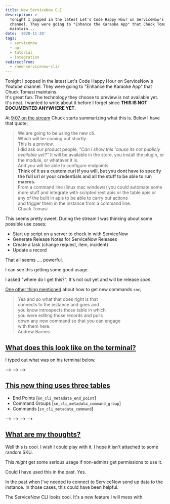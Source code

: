 ```yaml
---
title: New ServiceNow CLI
description: >-
  Tonight I popped in the latest Let's Code Happy Hour on ServiceNow's Youtube
  channel. They were going to "Enhance the Karaoke App" that Chuck Tomasi
  maintain...
date: '2020-11-20'
tags:
  - servicenow
  - api
  - tutorial
  - integration
redirectFrom:
  - /new-servicenow-cli/
---
```


<!--StartFragment-->

Tonight I popped in the latest Let's Code Happy Hour on ServiceNow's Youtube channel. They were going to "Enhance the Karaoke App" that Chuck Tomasi maintains.\
It's great fun. The technology they choose to preview is not available yet. It's neat. I wanted to write about it before I forget since **THIS IS NOT DOCUMENTED ANYWHERE YET**.

At [9:07 on the stream](https://youtu.be/3tXqzXyyvxY?t=547) Chuck starts summarizing what this is. Below I have that quote;

> We are going to be using the new cli.\
> Which will be coming out shortly.\
> This is a preview.\
> I did ask our product people, *"Can I show this 'cause its not publicly available yet?"* It will be available in the store, you install the plugin, or the module, or whataver it is.\
> And you will be able to configure endpoints.\
> **Think of it as a custom curl if you will, but you dont have to specify the full url or your credentials and all the stuff to be able to run macros.**\
> From a command line (linux mac windows) you could automate some more stuff and integrate with scripted rest apis or the table apis or any of the built in apis to be able to carry out actions\
> and trigger them in the instance from a command line.\
> Chuck Tomasi

This seems pretty sweet. During the stream I was thinking about some possible use cases;

* Start up script on a server to check in with ServiceNow
* Generate Release Notes for ServiceNow Releases
* Create a task (change request, item, incident)
* Update a record

That all seems .... powerful.

I can see this getting some good usage.

I asked "where do I get this?". It's not out yet and will be release *soon*.

[One other thing mentioned](https://youtu.be/3tXqzXyyvxY?t=1937) about how to get new commands `snc`;

> Yea and so what that does right is that\
> connects to the instance and goes and\
> you know introspects those table in which\
> you were editing those records and pulls\
> down any new command so that you can engage\
> with them here.\
> Andrew Barnes

## [What does this look like on the terminal?](https://jace.pro/post/2020-11-20-sn-cli-preview/#what-does-this-look-like-on-the-terminal)

I typed out what was on his terminal below.

<!-- Images from old site no longer available -->
<!-- <!-- External image no longer available: <!-- External image: ![](https://jace.pro/post/2020-11-20-sn-cli-preview/snc-001.jpg) --> --><!-- External image no longer available: <!-- External image: ![](https://jace.pro/post/2020-11-20-sn-cli-preview/snc-002-record-query.jpg) --> --> -->

## [This new thing uses three tables](https://jace.pro/post/2020-11-20-sn-cli-preview/#this-new-thing-uses-three-tables)

* End Points [`sn_cli_metadata_end_point`]
* Command Groups [`sn_cli_metadata_command_group`]
* Commands [`sn_cli_metadata_command`]

<!-- Images from old site no longer available -->
<!-- <!-- External image no longer available: <!-- External image: ![](https://jace.pro/post/2020-11-20-sn-cli-preview/command-group-list.jpg) --> --><!-- External image no longer available: <!-- External image: ![](https://jace.pro/post/2020-11-20-sn-cli-preview/command-group-item.jpg) --> --><!-- External image no longer available: <!-- External image: ![](https://jace.pro/post/2020-11-20-sn-cli-preview/endpoint-list.jpg) --> --> -->

## [What are my thoughts?](https://jace.pro/post/2020-11-20-sn-cli-preview/#what-are-my-thoughts)

Well this is cool. I wish I could play with it. I hope it isn't attached to some random SKU.

This *might* get some serious usage if non-admins get permissions to use it.

Could I have used this in the past. Yes.

In the past when I've needed to connect to ServiceNow send up data to the instance. In those cases, this could have been helpful.

The ServiceNow CLI looks cool. It's a new feature I will mess with.

<!--EndFragment-->